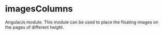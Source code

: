 imagesColumns
=============

AngularJs module. This module can be used to place the floating images on the pages of different height.
